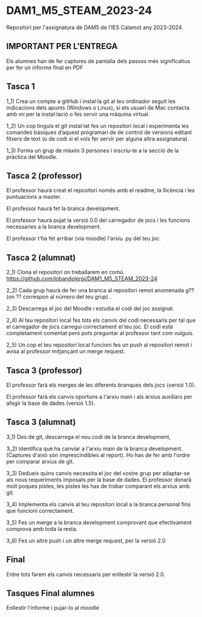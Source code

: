 # DAM1_M5_STEAM_2023-24
Repositori per l'assignatura de DAM5 de l'IES Calamot any 2023-2024

## IMPORTANT PER L'ENTREGA
Els alumnes han de fer captures de pantalla dels passos més significatius per fer un informe final en PDF

## Tasca 1 
1_1) Crea un compte a gitHub i instal·la git al teu ordinador seguit les indicacions dels apunts (Windows o Linux), si ets usuari de Mac contacta amb mi per la instal·lació o fes servir una màquina virtual.

1_2) Un cop tinguis el git instal·lat fes un repositori local i experimenta les comandes bàsiques d’aquest programari de de control de versions editant fitxers de text (o de codi si el vols fer servir per alguna altra assignatura).

1_3) Forma un grup de màxim 3 persones i inscriu-te a la secció de la pràctica del Moodle.

## Tasca 2 (professor)

El professor haurà creat el repositori només amb el readme, la llicència i les puntuacions a master.

El professor haurà fet la branca development.

El professor haurà pujat la versió 0.0 del carregador de jocs i les funcions necessaries a la branca development.

El professor t'ha fet arribar (via moodle) l'arxiu .py del teu joc.

## Tasca 2 (alumnat)

2_1) Clona el repositori on treballarem en comú.
https://github.com/lobandolerpi/DAM1_M5_STEAM_2023-24

2_2) Cada grup haurà de fer una branca al repositori remot anomenada g?? (on ?? correspon al número del teu grup) .

2_3) Descarrega el joc del Moodle i estudia el codi del joc assignat.

2_4) Al teu repositori local fes tots els canvis del codi necessaris per tal que el carregador de jocs carregui correctament el teu joc. El codi està completament comentat però pots preguntar al professor tant com vulguis.

2_5) Un cop el teu repositori local funcioni fes un push al repositori remot i avisa al professor mitjançant un merge request.


## Tasca 3 (professor)

El professor farà els merges de les diferents branques dels jocs (versió 1.0).

El professor farà els canvis oportuns a l'arxiu main i als arxius auxiliars per afegir la base de dades (versió 1.5).

## Tasca 3 (alumnat)

3_1) Des de git, descarrega el nou codi de la branca development,

3_2) Identifica qué ha canviar a l'arxiu main de la branca development. (Captures d'això són imprescindibles al report). Ho has de fer amb l'ordre per comparar arxius de git.

3_3) Dedueix quins canvis necessita el joc del vostre grup per adaptar-se als nous requeriments imposats per la base de dades. El professor donarà molt poques pistes, les pistes les has de trobar comparant els arxius amb git.

3_4) Implementa els canvis al teu repositori local a la branca personal fins que funcioni correctament.

3_5) Fes un merge a la branca development comprovant que efectivament comprova amb toda la resta.

3_6) Fes un altre push i un altre merge request, per la versió 2.0

## Final
Entre tots farem els canvis necessaris per enllestir la versió 2.0.

## Tasques Final alumnes
Enllestir l'informe i pujar-lo al moodle
